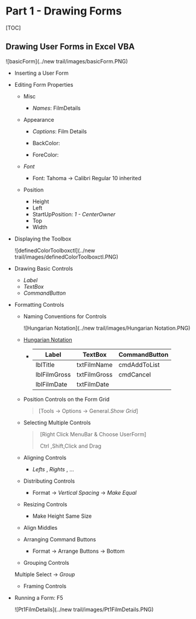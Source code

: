# Part 1 - Drawing Forms

[TOC]

## Drawing User Forms in Excel VBA



![basicForm](../new trail/images/basicForm.PNG)

- Inserting a User Form

- Editing Form Properties

  - Misc
    - *Names*: FilmDetails

  - Appearance
    - *Captions*: Film Details

    - BackColor: 

    - ForeColor:
  - *Font*
    - Font: Tahoma -> Calibri Regular 10   inherited
  - Position
    - Height
    - Left
    - StartUpPosition: *1 - CenterOwner*
    - Top
    - Width

- Displaying the Toolbox

  ![definedColorToolboxctl](../new trail/images/definedColorToolboxctl.PNG)

- Drawing Basic Controls

  - *Label*
  - *TextBox*
  - *CommandButton*

- Formatting Controls 

  - Naming Conventions for Controls

    ![Hungarian Notation](../new trail/images/Hungarian Notation.PNG)

  - [Hungarian Notation](https://jeffpar.github.io/kbarchive/kb/173/Q173738/)

    - | Label        | TextBox      | CommandButton |
      | ------------ | ------------ | ------------- |
      | lblTitle     | txtFilmName  | cmdAddToList  |
      | lblFilmGross | txtFilmGross | cmdCancel     |
      | lblFilmDate  | txtFilmDate  |               |

      

  - Position Controls on the Form Grid

    >  [Tools -> Options -> General.*Show Grid*]

  - Selecting Multiple Controls

    > ​	[Right Click MenuBar & Choose UserForm]
    >
    > ​	Ctrl ,Shift,Click and Drag

  - Aligning Controls

    - *Lefts* , *Rights* , ...

  - Distributing Controls

    - Format -> *Vertical Spacing* -> *Make Equal*

  - Resizing Controls

    - Make Height Same Size

  - Align Middles

  - Arranging Command Buttons

    - Format -> Arrange Buttons -> Bottom

  - Grouping Controls


  Multiple Select -> *Group*

  - Framing Controls

- Running a Form: F5

  ![Pt1FilmDetails](../new trail/images/Pt1FilmDetails.PNG)